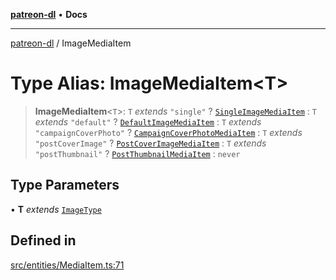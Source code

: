 [**patreon-dl**](../README.md) • **Docs**

***

[patreon-dl](../README.md) / ImageMediaItem

# Type Alias: ImageMediaItem\<T\>

> **ImageMediaItem**\<`T`\>: `T` *extends* `"single"` ? [`SingleImageMediaItem`](../interfaces/SingleImageMediaItem.md) : `T` *extends* `"default"` ? [`DefaultImageMediaItem`](../interfaces/DefaultImageMediaItem.md) : `T` *extends* `"campaignCoverPhoto"` ? [`CampaignCoverPhotoMediaItem`](../interfaces/CampaignCoverPhotoMediaItem.md) : `T` *extends* `"postCoverImage"` ? [`PostCoverImageMediaItem`](../interfaces/PostCoverImageMediaItem.md) : `T` *extends* `"postThumbnail"` ? [`PostThumbnailMediaItem`](../interfaces/PostThumbnailMediaItem.md) : `never`

## Type Parameters

• **T** *extends* [`ImageType`](ImageType.md)

## Defined in

[src/entities/MediaItem.ts:71](https://github.com/patrickkfkan/patreon-dl/blob/0f374425151a1d535f98dea530b43394331b4977/src/entities/MediaItem.ts#L71)
